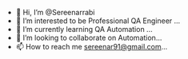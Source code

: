- 👋 Hi, I’m @Sereenarrabi
- 👀 I’m interested to be Professional QA Engineer ...
- 🌱 I’m currently learning QA Automation ...
- 💞️ I’m looking to collaborate on Automation...
- 📫 How to reach me sereenar91@gmail.com...

<!---
Sereenarrabi/Sereenarrabi is a ✨ special ✨ repository because its `README.md` (this file) appears on your GitHub profile.
You can click the Preview link to take a look at your changes.
--->
